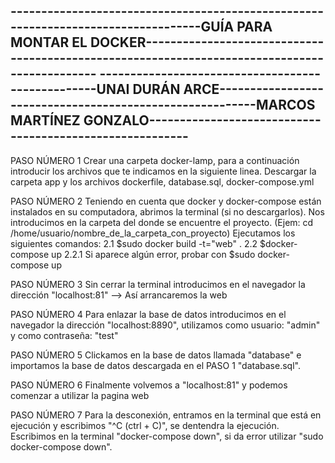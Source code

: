 ----------------------------------------------------------------------------------GUÍA PARA MONTAR EL DOCKER----------------------------------------------------------------------------------------------
--------------------------------------------------UNAI DURÁN ARCE---------------------------------------------------------MARCOS MARTÍNEZ GONZALO---------------------------------------------------------
----------------------------------------------------------------------------------------------------------------------------------------------------------------------------------------------------------
PASO NÚMERO 1
Crear una carpeta docker-lamp, para a continuación introducir los archivos que te indicamos en la siguiente linea.
Descargar la carpeta app y los archivos dockerfile, database.sql, docker-compose.yml

PASO NÚMERO 2
Teniendo en cuenta que docker y docker-compose están instalados en su computadora, abrimos la terminal (si no descargarlos).
Nos introducimos en la carpeta del donde se encuentre el proyecto. (Ejem: cd /home/usuario/nombre_de_la_carpeta_con_proyecto)
Ejecutamos los siguientes comandos:
	2.1 $sudo docker build -t="web" . 
	2.2 $docker-compose up 
		2.2.1 Si aparece algún error, probar con $sudo docker-compose up

PASO NÚMERO 3
Sin cerrar la terminal introducimos en el navegador la dirección "localhost:81" --> Así arrancaremos la web

PASO NÚMERO 4
Para enlazar la base de datos introducimos en el navegador la dirección "localhost:8890", utilizamos como usuario: "admin" y como contraseña: "test"

PASO NÚMERO 5
Clickamos en la base de datos llamada "database" e importamos la base de datos descargada en el PASO 1 "database.sql".

PASO NÚMERO 6
Finalmente volvemos a "localhost:81" y podemos comenzar a utilizar la pagina web

PASO NÚMERO 7
Para la desconexión, entramos en la terminal que está en ejecución y escribimos "^C (ctrl + C)", se dentendra la ejecución.
Escribimos en la terminal "docker-compose down", si da error utilizar "sudo docker-compose down".
